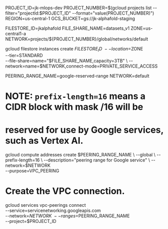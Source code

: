 
PROJECT_ID=jk-mlops-dev
PROJECT_NUMBER=$(gcloud projects list --filter="projectId:$PROJECT_ID" --format="value(PROJECT_NUMBER)")
REGION=us-central-1
GCS_BUCKET=gs://jk-alphafold-staging

FILESTORE_ID=jkalphafold
FILE_SHARE_NAME=datasets_v1
ZONE=us-central1-a
NETWORK=projects/${PROJECT_NUMBER}/global/networks/default

gcloud filestore instances create $FILESTORE_ID \
    --location=$ZONE \
    --tier=STANDARD \
    --file-share=name="$FILE_SHARE_NAME,capacity=3TB" \
    --network=name=$NETWORK,connect-mode=PRIVATE_SERVICE_ACCESS


PEERING_RANGE_NAME=google-reserved-range
NETWORK=default
# NOTE: `prefix-length=16` means a CIDR block with mask /16 will be
# reserved for use by Google services, such as Vertex AI.
gcloud compute addresses create $PEERING_RANGE_NAME \
  --global \
  --prefix-length=16 \
  --description="peering range for Google service" \
  --network=$NETWORK \
  --purpose=VPC_PEERING

# Create the VPC connection.
gcloud services vpc-peerings connect \
  --service=servicenetworking.googleapis.com \
  --network=$NETWORK \
  --ranges=$PEERING_RANGE_NAME \
  --project=$PROJECT_ID
